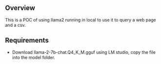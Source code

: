 ## Overview

This is a POC of using llama2 running in local to use it to query a web page and a csv.

## Requirements

- Download llama-2-7b-chat.Q4_K_M.gguf using LM studio, copy the file into the model folder.

